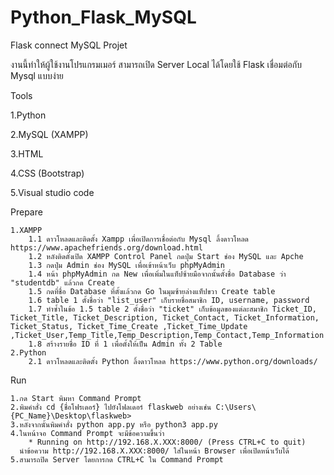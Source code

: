# Python_Flask_MySQL
Flask connect MySQL
Projet

งานนี้ทำให้ผู้ใช้งานโปรแกรมเมอร์ สามารถเปิด Server Local ได้โดยใช้ Flask เชื่อมต่อกับ Mysql แบบง่าย

Tools

1.Python 

2.MySQL (XAMPP)

3.HTML

4.CSS (Bootstrap)

5.Visual studio code

Prepare

    1.XAMPP
        1.1 ดาวโหลดและติดตั้ง Xampp เพื่อเปิดการเชื่อต่อกับ Mysql ลิ้งดาวโหลด https://www.apachefriends.org/download.html
        1.2 หลังติดตั้งเปิด XAMPP Control Panel กดปุ่ม Start ช่อง MySQL และ Apche
        1.3 กดปุ่ม Admin ช่อง MySQL เพื่อเข้าหน้าเว็บ phpMyAdmin
        1.4 หน้า phpMyAdmin กด New เพื่อเพิ่มในแท็ปซ้ายมือจากนั้นตั้งชื่อ Database ว่า "studentdb" แล้วกด Create
        1.5 กดที่ชื่อ Database ที่ตั้งแล้วกด Go ในมุมซ้ายล่างแท็ปขวา Create table 
        1.6 table 1 ตั้งชื่อว่า "list_user" เก็บรายชื่อสมาชิก ID, username, password
        1.7 ทำซ้ำในข้อ 1.5 table 2 ตั้งชื่อว่า "ticket" เก็บข้อมูลของแต่ละสมาชิก Ticket_ID, Ticket_Title, Ticket_Description, Ticket_Contact, Ticket_Information, Ticket_Status, Ticket_Time_Create ,Ticket_Time_Update ,Ticket_User,Temp_Title,Temp_Description,Temp_Contact,Temp_Information
        1.8 สร้างรายชื่อ ID ที่ 1 เพื่อตั้งให้เป็น Admin ทั้ง 2 Table
    2.Python
        2.1 ดาวโหลดและติดตั้ง Python ลิ้งดาวโหลด https://www.python.org/downloads/
    
Run

    1.กด Start พิมหา Command Prompt 
    2.พิมคำสั่ง cd {ชื่อโฟรเดอร์} ไปยังโฟลเดอร์ flaskweb อย่างเช่น C:\Users\{PC_Name}\Desktop\flaskweb>
    3.หลังจากนั้นพิมคำสั่ง python app.py หรือ python3 app.py
    4.ในหน้าจอ Command Prompt จะมีข้อความขึ้นว่า 
        * Running on http://192.168.X.XXX:8000/ (Press CTRL+C to quit)
      นำข้อความ http://192.168.X.XXX:8000/ ใส่ในหน้า Browser เพื่อเปิดหน้าเว็บได้
    5.สามารถปิด Server โดยการกด CTRL+C ใน Command Prompt
     
